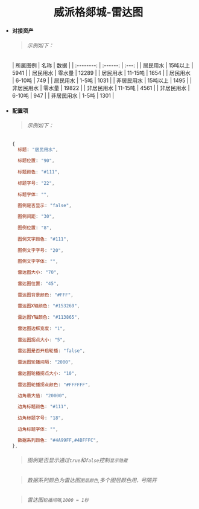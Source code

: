 <h1 align="center">威派格郯城-雷达图</h1>

- #### 对接资产

  > ###### 示例如下：

  |  所属图例  |   名称   | 数据  |
| :--------: | :------: | :---: |
  |  居民用水  | 15吨以上 | 5941  |
  |  居民用水  |  零水量  | 12289 |
  |  居民用水  | 11-15吨  | 1654  |
  |  居民用水  |  6-10吨  |  749  |
  |  居民用水  |  1-5吨   | 1031  |
  | 非居民用水 | 15吨以上 | 1495  |
  | 非居民用水 |  零水量  | 19822 |
  | 非居民用水 | 11-15吨  | 4561  |
  | 非居民用水 |  6-10吨  |  947  |
  | 非居民用水 |  1-5吨   | 1301  |
  
- #### 配置项

  > ###### 示例如下：

  ```js
  {
    标题: "居民用水",
        
    标题位置: "90",
        
    标题颜色: "#111",
        
    标题字号: "22",
        
    标题字体: "",
  
    图例是否显示: "false",
        
    图例间距: "30",
        
    图例位置: "8",
        
    图例文字颜色: "#111",
        
    图例文字字号: "20",
        
    图例文字字体: "",
  
    雷达图大小: "70",
        
    雷达图位置: "45",
        
    雷达图背景颜色: "#FFF",
        
    雷达图X轴颜色: "#153269",
        
    雷达图Y轴颜色: "#113865",
        
    雷达图边框宽度: "1",
        
    雷达图拐点大小: "5",
        
    雷达图是否开启轮播: "false",
        
    雷达图轮播间隔: "2000",
        
    雷达图轮播拐点大小: "10",
        
    雷达图轮播拐点颜色: "#FFFFFF",
  
    边角最大值: "20000",
        
    边角标题颜色: "#111",
        
    边角标题字号: "18",
        
    边角标题字体: "",
  
    数据系列颜色: "#4A99FF,#4BFFFC",
  },
  ```
  
  > ###### 图例是否显示通过`true`和`false`控制`显示隐藏`
  
  > ###### 数据系列颜色为雷达图`图层颜色`,多个图层颜色用`，`号隔开
  
  > ###### 雷达图`轮播间隔`,`1000 = 1秒`